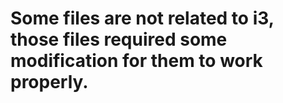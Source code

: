 # Some files are not related to i3, those files required some modification for them to work properly.
